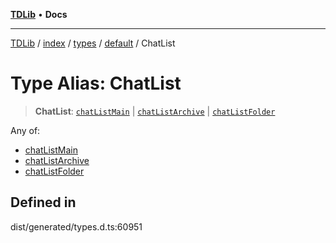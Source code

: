 [**TDLib**](../../../../../../README.md) • **Docs**

***

[TDLib](../../../../../../modules.md) / [index](../../../../../README.md) / [types](../../../README.md) / [default](../README.md) / ChatList

# Type Alias: ChatList

> **ChatList**: [`chatListMain`](chatListMain.md) \| [`chatListArchive`](chatListArchive.md) \| [`chatListFolder`](chatListFolder.md)

Any of:
- [chatListMain](chatListMain.md)
- [chatListArchive](chatListArchive.md)
- [chatListFolder](chatListFolder.md)

## Defined in

dist/generated/types.d.ts:60951
